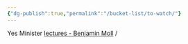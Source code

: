 ```yaml
---
{"dg-publish":true,"permalink":"/bucket-list/to-watch/"}
---
```


Yes Minister
[lectures - Benjamin Moll](https://benjaminmoll.com/lectures/) /